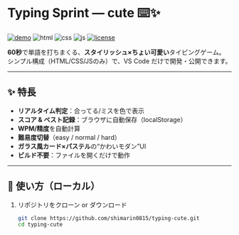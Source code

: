 # Typing Sprint — cute ⌨️✨

[![demo](https://img.shields.io/badge/demo-online-brightgreen)](https://shimarin0815.github.io/typing-cute/)
![html](https://img.shields.io/badge/HTML-5-E34F26)
![css](https://img.shields.io/badge/CSS-3-1572B6)
![js](https://img.shields.io/badge/JavaScript-ES6-F7DF1E)
[![license](https://img.shields.io/badge/License-MIT-blue.svg)](#license)

**60秒**で単語を打ちまくる、**スタイリッシュ×ちょい可愛い**タイピングゲーム。  
シンプル構成（HTML/CSS/JSのみ）で、VS Code だけで開発・公開できます。


---

## ✨ 特長
- **リアルタイム判定**：合ってる/ミスを色で表示
- **スコア & ベスト記録**：ブラウザに自動保存（localStorage）
- **WPM/精度**を自動計算
- **難易度切替**（easy / normal / hard）
- **ガラス風カード×パステル**の“かわいモダン”UI
- **ビルド不要**：ファイルを開くだけで動作

---

## 🚀 使い方（ローカル）
1. リポジトリをクローン or ダウンロード  
   ```bash
   git clone https://github.com/shimarin0815/typing-cute.git
   cd typing-cute
